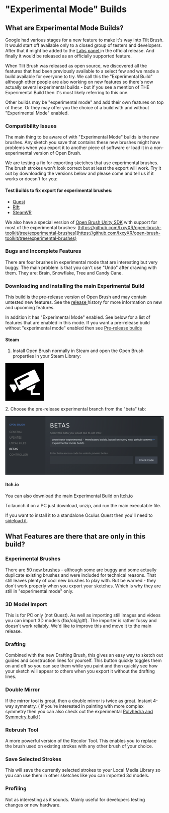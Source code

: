 # "Experimental Mode" Builds

## What are Experimental Mode Builds?

Google had various stages for a new feature to make it's way into Tilt Brush. It would start off available only to a closed group of testers and developers. After that it might be added to the [Labs panel ](../user-guide/check-out-labs-or-experimental-features.md)in the official release. And finally it would be released as an officially supported feature.

When Tilt Brush was released as open source, we discovered all the features that had been previously available to a select few and we made a build available for everyone to try. We call this the "Experimental Build" although other people are also working on new features so there's now actually several experimental builds - but if you see a mention of THE Experimental Build then it's most likely referring to this one.

Other builds may be "experimental mode" and add their own features on top of these. Or they may offer you the choice of a build with and without "Experimental Mode" enabled.

### Compatibility Issues

The main thing to be aware of with "Experimental Mode" builds is the new brushes. Any sketch you save that contains these new brushes might have problems when you export it to another piece of software or load it in a non-experimental version of Open Brush.

We are testing a fix for exporting sketches that use experimental brushes. The brush strokes won't look correct but at least the export will work. Try it out by downloading the versions below and please come and tell us if it works or doesn't for you:

#### Test Builds to fix export for experimental brushes:

* [Quest](https://nightly.link/IxxyXR/open-brush/workflows/build/features%2Fexperimental-brushes-export/Oculus%20Quest%20Experimental.zip)
* [Rift](https://nightly.link/IxxyXR/open-brush/workflows/build/features%2Fexperimental-brushes-export/Windows%20Rift%20Experimental.zip)
* [SteamVR](https://nightly.link/IxxyXR/open-brush/workflows/build/features%2Fexperimental-brushes-export/Windows%20SteamVR%20Experimental.zip)

We also have a special version of [Open Brush Unity SDK](../user-guide/open-brush-unity-sdk.md) with support for most of the experimental brushes: [https://github.com/IxxyXR/open-brush-toolkit/tree/experimental-brushes](https://github.com/IxxyXR/open-brush-toolkit/tree/experimental-brushes)

### Bugs and Incomplete Features

There are four brushes in experimental mode that are interesting but very buggy. The main problem is that you can't use "Undo" after drawing with them. They are: Brain, Snowflake, Tree and Candy Cane.

### Downloading and installing the main Experimental Build

This build is the pre-release version of Open Brush and may contain untested new features. See the [release ](../release-history.md)history for more information on new and upcoming features.

In addition it has "Experimental Mode" enabled. See below for a list of features that are enabled in this mode. If you want a pre-release build without "experimental mode" enabled then see [Pre-release builds](pre-release-builds.md)

#### Steam

1. Install Open Brush normally in Steam and open the Open Brush properties in your Steam Library:

![](<../.gitbook/assets/image (10).png>)

2\. Choose the pre-release experimental branch from the "beta" tab:

![](<../.gitbook/assets/image (12) (1) (1) (1) (1).png>)

#### Itch.io

You can also download the main Experimental Build on [Itch.io](https://openbrush.itch.io/openbrush)

To launch it on a PC just download, unzip, and run the main executable file.

If you want to install it to a standalone Oculus Quest then you'll need to [sideload it](https://sidequestvr.com/setup-howto).

## What Features are there that are only in this build?

### Experimental Brushes

There are [50 new brushes](main-experimental-build.md#experimental-brushes) - although some are buggy and some actually duplicate existing brushes and were included for technical reasons. That still leaves plenty of cool new brushes to play with. But be warned - they don't work properly when you export your sketches. Which is why they are still in "experimental mode" only.

### 3D Model Import

This is for PC only (not Quest). As well as importing still images and videos you can import 3D models (fbx/obj/gltf). The importer is rather fussy and doesn't work reliably. We'd like to improve this and move it to the main release.

### Drafting

Combined with the new Drafting Brush, this gives an easy way to sketch out guides and construction lines for yourself. This button quickly toggles them on and off so you can see them while you paint and then quickly see how your sketch will appear to others when you export it without the drafting lines.

### Double Mirror

If the mirror tool is great, then a double mirror is twice as great. Instant 4-way symmetry. ( If you're interested in painting with more complex symmetry then you can also check out the experimental [Polyhedra and Symmetry build](broken-reference) )

### Rebrush Tool

A more powerful version of the Recolor Tool. This enables you to replace the brush used on existing strokes with any other brush of your choice.

### Save Selected Strokes

This will save the currently selected strokes to your Local Media Library so you can use them in other sketches like you can imported 3d models.

### Profiling

Not as interesting as it sounds. Mainly useful for developers testing changes or new hardware.
